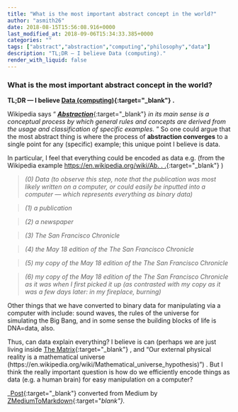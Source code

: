 ```yaml
---
title: "What is the most important abstract concept in the world?"
author: "asmith26"
date: 2018-08-15T15:56:08.916+0000
last_modified_at: 2018-09-06T15:34:33.385+0000
categories: ""
tags: ["abstract","abstraction","computing","philosophy","data"]
description: "TL;DR — I believe Data (computing)."
render_with_liquid: false
---
```


### What is the most important abstract concept in the world?

**TL;DR — I believe [Data \(computing\)](https://en.wikipedia.org/wiki/Data_%28computing%29){:target="_blank"} \.**

Wikipedia says “ [**_Abstraction_**](https://en.wikipedia.org/wiki/Abstraction){:target="_blank"} _in its main sense is a conceptual process by which general rules and concepts are derived from the usage and classification of specific examples\._ ” So one could argue that the most abstract thing is where the process of **abstraction converges** to a single point for any \(specific\) example; this unique point I believe is data\.

In particular, I feel that everything could be encoded as data e\.g\. \(from the Wikipedia example [https://en\.wikipedia\.org/wiki/Ab\. \. \.](https://en.wikipedia.org/wiki/Abstraction#Simplification_and_ordering){:target="_blank"} \)


> _\(0\) Data \(to observe this step, note that the publication was most likely written on a computer, or could easily be inputted into a computer — which represents everything as binary data\)_ 
 

> _\(1\) a publication_ 
 

> _\(2\) a newspaper_ 
 

> _\(3\) The San Francisco Chronicle_ 
 

> _\(4\) the May 18 edition of the The San Francisco Chronicle_ 
 

> _\(5\) my copy of the May 18 edition of the The San Francisco Chronicle_ 
 

> _\(6\) my copy of the May 18 edition of the The San Francisco Chronicle as it was when I first picked it up \(as contrasted with my copy as it was a few days later: in my fireplace, burning\)_ 




Other things that we have converted to binary data for manipulating via a computer with include: sound waves, the rules of the universe for simulating the Big Bang, and in some sense the building blocks of life is DNA=data, also\.

Thus, can data explain everything? I believe is can \(perhaps we are just living inside [The Matrix](https://en.wikipedia.org/wiki/The_Matrix#Philosophical_influences){:target="_blank"} , and “Our external physical reality is a mathematical universe \(https://en\.wikipedia\.org/wiki/Mathematical\_universe\_hypothesis\)”\) \. But I think the really important question is how do we efficiently encode things as data \(e\.g\. a human brain\) for easy manipulation on a computer?



_[Post](https://medium.com/@asmith9992/what-is-the-most-important-abstract-concept-in-the-world-780fe901d5d5){:target="_blank"} converted from Medium by [ZMediumToMarkdown](https://github.com/ZhgChgLi/ZMediumToMarkdown){:target="_blank"}._

